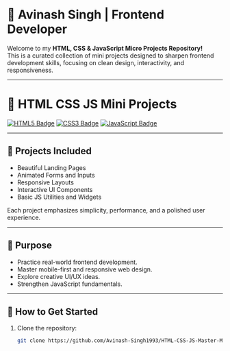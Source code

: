 # 🚀 Avinash Singh | Frontend Developer

Welcome to my **HTML, CSS & JavaScript Micro Projects Repository!**  
This is a curated collection of mini projects designed to sharpen frontend development skills, focusing on clean design, interactivity, and responsiveness.

---

# 🚀 HTML CSS JS Mini Projects

[![HTML5 Badge](https://img.shields.io/badge/HTML5-E34F26?logo=html5&logoColor=white&style=for-the-badge)](https://developer.mozilla.org/en-US/docs/Web/HTML)
[![CSS3 Badge](https://img.shields.io/badge/CSS3-1572B6?logo=css3&logoColor=white&style=for-the-badge)](https://developer.mozilla.org/en-US/docs/Web/CSS)
[![JavaScript Badge](https://img.shields.io/badge/JavaScript-F7DF1E?logo=javascript&logoColor=black&style=for-the-badge)](https://developer.mozilla.org/en-US/docs/Web/JavaScript)

---

## 📁 Projects Included
- Beautiful Landing Pages
- Animated Forms and Inputs
- Responsive Layouts
- Interactive UI Components
- Basic JS Utilities and Widgets

Each project emphasizes simplicity, performance, and a polished user experience.

---

## 🎯 Purpose
- Practice real-world frontend development.
- Master mobile-first and responsive web design.
- Explore creative UI/UX ideas.
- Strengthen JavaScript fundamentals.

---

## 🧩 How to Get Started
1. Clone the repository:
   ```bash
   git clone https://github.com/Avinash-Singh1993/HTML-CSS-JS-Master-Micro-Projects-.git
